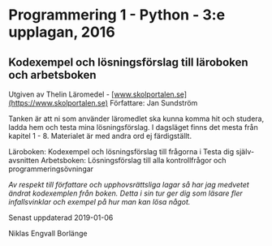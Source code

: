 # Programmering 1 - Python - 3:e upplagan, 2016
## Kodexempel och lösningsförslag till läroboken och arbetsboken
Utgiven av Thelin Läromedel - [www.skolportalen.se](https://www.skolportalen.se)
Författare: Jan Sundström

Tanken är att ni som använder läromedlet ska kunna komma hit och studera, ladda hem och testa mina lösningsförslag.
I dagsläget finns det mesta från kapitel 1 - 8. Materialet är med andra ord ej färdigställt.

Läroboken: Kodexempel och lösningsförslag till frågorna i Testa dig själv-avsnitten
Arbetsboken: Lösningsförslag till alla kontrollfrågor och programmeringsövningar

_Av respekt till författare och upphovsrättsliga lagar så har jag medvetet ändrat 
kodexemplen från boken. Detta i sin tur ger dig som läsare fler infallsvinklar och 
exempel på hur man kan lösa något._

Senast uppdaterad 2019-01-06

Niklas Engvall
Borlänge